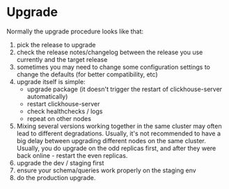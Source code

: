 # Upgrade

Normally the upgrade procedure looks like that:
1) pick the release to upgrade
2) check the release notes/changelog between the release you use currently and the target release
3) sometimes you may need to change some configuration settings to change the defaults (for better compatibility, etc)
4) upgrade itself is simple:
   * upgrade package (it doesn't trigger the restart of clickhouse-server automatically)
   * restart clickhouse-server
   * check healthchecks / logs
   * repeat on other nodes
6) Mixing several versions working together in the same cluster may often lead to different degradations. Usually, it's not recommended to have a big delay between upgrading different nodes on the same cluster. Usually, you do upgrade on the odd replicas first, and after they were back online - restart the even replicas.
7) upgrade the dev / staging first
8) ensure your schema/queries work properly on the staging env
9) do the production upgrade.

